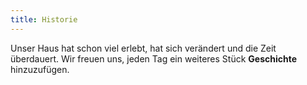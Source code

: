 ```yaml
---
title: Historie
---
```


<span>Unser Haus hat schon viel erlebt, hat sich verändert und die Zeit überdauert. Wir freuen uns, jeden Tag ein weiteres Stück</span> **Geschichte** <span>hinzuzufügen.</span>
